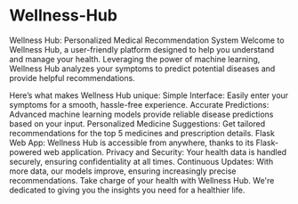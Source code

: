 # Wellness-Hub
Wellness Hub: Personalized Medical Recommendation System
Welcome to Wellness Hub, a user-friendly platform designed to help you understand and manage your health. Leveraging the power of machine learning, Wellness Hub analyzes your symptoms to predict potential diseases and provide helpful recommendations.

Here’s what makes Wellness Hub unique:
Simple Interface: Easily enter your symptoms for a smooth, hassle-free experience.
Accurate Predictions: Advanced machine learning models provide reliable disease predictions based on your input.
Personalized Medicine Suggestions: Get tailored recommendations for the top 5 medicines and prescription details.
Flask Web App: Wellness Hub is accessible from anywhere, thanks to its Flask-powered web application.
Privacy and Security: Your health data is handled securely, ensuring confidentiality at all times.
Continuous Updates: With more data, our models improve, ensuring increasingly precise recommendations.
Take charge of your health with Wellness Hub. We're dedicated to giving you the insights you need for a healthier life.
